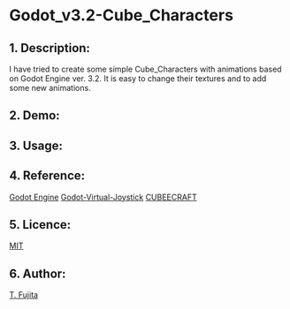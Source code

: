 # Godot_v3.2-Cube_Characters
## 1. Description:
I have tried to create some simple Cube_Characters with animations based on Godot Engine ver. 3.2. 
It is easy to change their textures and to add some new animations.
## 2. Demo:

## 3. Usage:

## 4. Reference:
[Godot Engine](https://godotengine.org/)
[Godot-Virtual-Joystick](https://github.com/rodrigofbm/Godot-Virtual-Joystick)
[CUBEECRAFT](http://www.cubeecraft.com/)
## 5. Licence:
[MIT](https://github.com/tcrksm/tool/blob/master/LICENCE)
## 6. Author:
[T. Fujita](https://github.com/T-Fujita)
